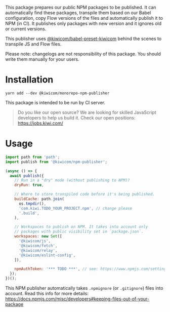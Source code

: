 This package prepares our public NPM packages to be published. It can automatically find these packages, transpile them based on our Babel configuration, copy Flow versions of the files and automatically publish it to NPM (in CI). It publishes only packages with new version and it ignores old or current versions.

This publisher uses [@kiwicom/babel-preset-kiwicom](https://www.npmjs.com/package/@kiwicom/babel-preset-kiwicom) behind the scenes to transpile JS and Flow files.

Please note: changelogs are not responsibility of this package. You should write them manually for your users.

# Installation

```text
yarn add --dev @kiwicom/monorepo-npm-publisher
```

This package is intended to be run by CI server.

<!-- AUTOMATOR:HIRING_BANNER -->

> Do you like our open source? We are looking for skilled JavaScript developers to help us build it. Check our open positions: https://jobs.kiwi.com/

<!-- /AUTOMATOR:HIRING_BANNER -->

# Usage

```js
import path from 'path';
import publish from '@kiwicom/npm-publisher';

(async () => {
  await publish({
    // Run in a "dry" mode (without publishing to NPM)?
    dryRun: true,

    // Where to store transpiled code before it's being published.
    buildCache: path.join(
      os.tmpdir(),
      'com.kiwi.TODO_YOUR_PROJECT.npm', // change please
      '.build',
    ),

    // Workspaces to publish on NPM. It takes into account only
    // packages with public visibility set in `package.json`.
    workspaces: new Set([
      '@kiwicom/js',
      '@kiwicom/fetch',
      '@kiwicom/relay',
      '@kiwicom/eslint-config',
    ]),

    npmAuthToken: '*** TODO ***', // see: https://www.npmjs.com/settings/<USERNAME>/tokens
  });
})();
```

This NPM publisher automatically takes `.npmignore` (or `.gitignore`) files into account. Read this info for more details: https://docs.npmjs.com/misc/developers#keeping-files-out-of-your-package
